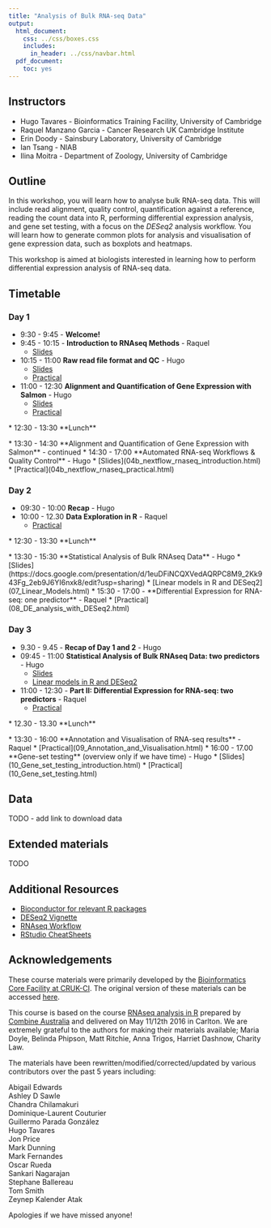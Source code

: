 ```yaml
---
title: "Analysis of Bulk RNA-seq Data"
output:
  html_document:
    css: ../css/boxes.css
    includes:
      in_header: ../css/navbar.html
  pdf_document:
    toc: yes
---
```


## Instructors

* Hugo Tavares - Bioinformatics Training Facility, University of Cambridge
* Raquel Manzano Garcia - Cancer Research UK Cambridge Institute
* Erin Doody - Sainsbury Laboratory, University of Cambridge
* Ian Tsang - NIAB
* Ilina Moitra - Department of Zoology, University of Cambridge


## Outline

In this workshop, you will learn how to analyse bulk RNA-seq data. This will
include read alignment, quality control, quantification against a reference,
reading the count data into R, performing differential expression analysis, and
gene set testing, with a focus on the _DESeq2_ analysis workflow. You will learn
how to generate common plots for analysis and visualisation of gene expression
data, such as boxplots and heatmaps.

This workshop is aimed at biologists interested in learning how to perform
differential expression analysis of RNA-seq data.


## Timetable

### Day 1

* 9:30 - 9:45 - **Welcome!**
* 9:45 - 10:15 - **Introduction to RNAseq Methods** - Raquel
  * [Slides](01_Introduction_to_RNAseq_Methods.html)
* 10:15 - 11:00 **Raw read file format and QC** - Hugo
  * [Slides](02_FastQC_introduction.html)
  * [Practical](02_FastQC_practical.html)
* 11:00 - 12:30 **Alignment and Quantification of Gene Expression with Salmon** - Hugo
  * [Slides](03_Quantification_with_Salmon_introduction.html)
  * [Practical](03_Quantification_with_Salmon_practical.html)
<p>
* 12:30 - 13:30 **Lunch**
<p>
* 13:30 - 14:30 **Alignment and Quantification of Gene Expression with Salmon** - continued
* 14:30 - 17:00 **Automated RNA-seq Workflows & Quality Control** - Hugo
  * [Slides](04b_nextflow_rnaseq_introduction.html)
  * [Practical](04b_nextflow_rnaseq_practical.html)

### Day 2

* 09:30 - 10:00 **Recap** - Hugo
* 10:00 - 12.30 **Data Exploration in R** - Raquel
  * [Practical](05_Data_Exploration.html)
<p>
* 12:30 - 13:30 **Lunch**
<p>
* 13:30 - 15:30 **Statistical Analysis of Bulk RNAseq Data** - Hugo
  * [Slides](https://docs.google.com/presentation/d/1euDFiNCQXVedAQRPC8M9_2Kk943Fg_2eb9J6YI6nxk8/edit?usp=sharing)
  * [Linear models in R and DESeq2](07_Linear_Models.html)
* 15:30 - 17:00 - **Differential Expression for RNA-seq: one predictor** - Raquel
  * [Practical](08_DE_analysis_with_DESeq2.html)


### Day 3

* 9.30 - 9.45 - **Recap of Day 1 and 2** - Hugo
* 09:45 - 11:00 **Statistical Analysis of Bulk RNAseq Data: two predictors** - Hugo
  * [Slides](https://docs.google.com/presentation/d/1euDFiNCQXVedAQRPC8M9_2Kk943Fg_2eb9J6YI6nxk8/edit?usp=sharing)
  * [Linear models in R and DESeq2](07_Linear_Models.html)
* 11:00 - 12:30 - **Part II: Differential Expression for RNA-seq: two predictors** - Raquel
  * [Practical](08_DE_analysis_with_DESeq2.html)
<p>
* 12.30 - 13.30 **Lunch**
<p>
* 13:30 - 16:00 **Annotation and Visualisation of RNA-seq results** - Raquel
  * [Practical](09_Annotation_and_Visualisation.html)
* 16:00 - 17.00 **Gene-set testing** (overview only if we have time) - Hugo  
  * [Slides](10_Gene_set_testing_introduction.html)
  * [Practical](10_Gene_set_testing.html)


## Data

TODO - add link to download data


## Extended materials

TODO

## Additional Resources

* [Bioconductor for relevant R packages](https://bioconductor.org/)
* [DESeq2 Vignette](https://bioconductor.org/packages/release/bioc/vignettes/DESeq2/inst/doc/DESeq2.html)  
* [RNAseq Workflow](http://master.bioconductor.org/packages/release/workflows/vignettes/rnaseqGene/inst/doc/rnaseqGene.html)  
* [RStudio CheatSheets](https://rstudio.com/resources/cheatsheets/)

## Acknowledgements

These course materials were primarily developed by the [Bioinformatics Core Facility at CRUK-CI](https://www.cruk.cam.ac.uk/core-facilities/bioinformatics-core).
The original version of these materials can be accessed [here](https://bioinformatics-core-shared-training.github.io/Bulk_RNAseq_Course_Base/).

This course is based on the course [RNAseq analysis in
R](http://combine-australia.github.io/2016-05-11-RNAseq/) prepared by [Combine
Australia](https://combine.org.au/) and delivered on May 11/12th 2016 in
Carlton. We are extremely grateful to the authors for making their materials
available; Maria Doyle, Belinda Phipson, Matt Ritchie, Anna Trigos, Harriet
Dashnow, Charity Law.

The materials have been rewritten/modified/corrected/updated by various
contributors over the past 5 years including:

Abigail Edwards  
Ashley D Sawle  
Chandra Chilamakuri  
Dominique-Laurent Couturier  
Guillermo Parada González  
Hugo Tavares  
Jon Price  
Mark Dunning  
Mark Fernandes  
Oscar Rueda  
Sankari Nagarajan  
Stephane Ballereau  
Tom Smith  
Zeynep Kalender Atak  

Apologies if we have missed anyone!
